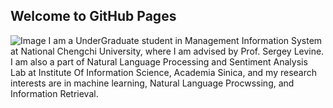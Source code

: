 ## Welcome to GitHub Pages
![Image](https://drive.google.com/file/d/1gEESvKN9o7r55Pxw2J89nymB2vWqXcPH/view?usp=sharing)
I am a UnderGraduate student in Management Information System at National Chengchi University, where I am advised by Prof. Sergey Levine. I am also a part of Natural Language Processing and Sentiment Analysis Lab at Institute Of Information Science, Academia Sinica, and my research interests are in machine learning, Natural Language Procwssing, and Information Retrieval.
